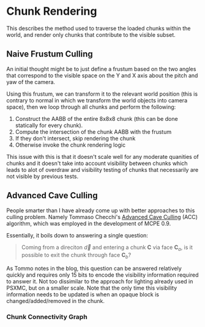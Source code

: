 # Chunk Rendering

This describes the method used to traverse the loaded chunks within the world, and render only chunks that contribute to the visible subset.

## Naive Frustum Culling

An initial thought might be to just define a frustum based on the two angles that correspond to the visible space on the Y and X axis about the pitch and yaw of the camera.

Using this frustum, we can transform it to the relevant world position (this is contrary to normal in which we transform the world objects into camera space), then we loop
through all chunks and perform the following:

1. Construct the AABB of the entire 8x8x8 chunk (this can be done statically for every chunk).
2. Compute the intersection of the chunk AABB with the frustum
3. If they don't intersect, skip rendering the chunk
4. Otherwise invoke the chunk rendering logic

This issue with this is that it doesn't scale well for any moderate quanities of chunks and it doesn't take into account visibility between chunks which leads to  alot
of overdraw and visibility testing of chunks that necessarily are not visible by previous tests.

## Advanced Cave Culling

People smarter than I have already come up with better approaches to this culling problem. Namely Tommaso Checchi's [Advanced Cave Culling](https://tomcc.github.io/2014/08/31/visibility-1.html) (ACC) algorithm, which was employed
in the development of MCPE 0.9.

Essentially, it boils down to answering a single question:

> Coming from a direciton $\vec{d}$ and entering a chunk $\mathbf{C}$
> via face $\mathbf{C}_a$, is it possible to exit the chunk through
> face $\mathbf{C}_b$?

As Tommo notes in the blog, this question can be answered relatively quickly and requires only 15 bits to encode the visibility information required to answer it. Not
too dissimilar to the approach for lighting already used in PSXMC, but on a smaller scale. Note that the only time this visibility information needs to be updated is
when an opaque block is changed/added/removed in the chunk.

### Chunk Connectivity Graph
